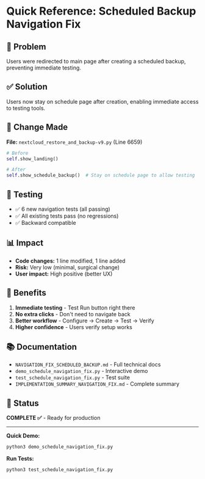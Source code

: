 # Quick Reference: Scheduled Backup Navigation Fix

## 🎯 Problem
Users were redirected to main page after creating a scheduled backup, preventing immediate testing.

## ✅ Solution
Users now stay on schedule page after creation, enabling immediate access to testing tools.

## 📝 Change Made
**File:** `nextcloud_restore_and_backup-v9.py` (Line 6659)

```python
# Before
self.show_landing()

# After
self.show_schedule_backup()  # Stay on schedule page to allow testing
```

## 🧪 Testing
- ✅ 6 new navigation tests (all passing)
- ✅ All existing tests pass (no regressions)
- ✅ Backward compatible

## 📊 Impact
- **Code changes:** 1 line modified, 1 line added
- **Risk:** Very low (minimal, surgical change)
- **User impact:** High positive (better UX)

## 🎁 Benefits
1. **Immediate testing** - Test Run button right there
2. **No extra clicks** - Don't need to navigate back
3. **Better workflow** - Configure → Create → Test → Verify
4. **Higher confidence** - Users verify setup works

## 📚 Documentation
- `NAVIGATION_FIX_SCHEDULED_BACKUP.md` - Full technical docs
- `demo_schedule_navigation_fix.py` - Interactive demo
- `test_schedule_navigation_fix.py` - Test suite
- `IMPLEMENTATION_SUMMARY_NAVIGATION_FIX.md` - Complete summary

## 🚀 Status
**COMPLETE ✅** - Ready for production

---

**Quick Demo:**
```bash
python3 demo_schedule_navigation_fix.py
```

**Run Tests:**
```bash
python3 test_schedule_navigation_fix.py
```
